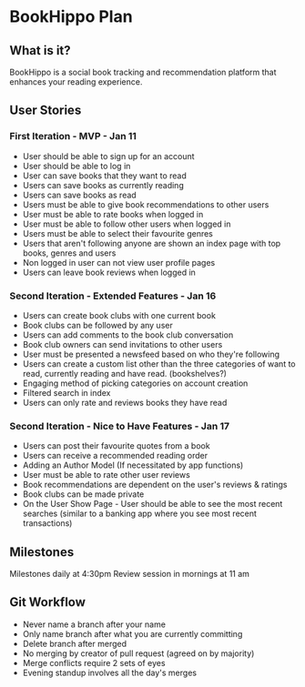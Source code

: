 # BookHippo Plan

## What is it?

BookHippo is a social book tracking and recommendation platform that enhances your reading experience.

## User Stories

### First Iteration - MVP - Jan 11
* User should be able to sign up for an account
* User should be able to log in
* User can save books that they want to read
* Users can save books as currently reading
* Users can save books as read
* Users must be able to give book recommendations to other users
* User must be able to rate books when logged in
* User must be able to follow other users when logged in
* Users must be able to select their favourite genres
* Users that aren't following anyone  are shown an index page with top books, genres and users
* Non logged in user can not view user profile pages
* Users can leave book reviews when logged in


### Second Iteration - Extended Features - Jan 16
* Users can create book clubs with one current book
* Book clubs can be followed by any user
* Users can add comments to the book club conversation
* Book club owners can send invitations to other users
* User must be presented a newsfeed based on who they're following
* Users can create a custom list other than the three categories of want to read, currently reading and have read. (bookshelves?)
* Engaging method of picking categories on account creation
* Filtered search in index
* Users can only rate and reviews books they have read

### Second Iteration - Nice to Have Features - Jan 17
* Users can post their favourite quotes from a book
* Users can receive a recommended reading order
* Adding an Author Model (If necessitated by app functions)
* User must be able to rate other user reviews
* Book recommendations are dependent on the user's reviews & ratings
* Book clubs can be made private
* On the User Show Page - User should be able to see the most recent searches (similar to a banking app where you see most recent transactions)

## Milestones
Milestones daily at 4:30pm
Review session in mornings at 11 am

## Git Workflow
* Never name a branch after your name
* Only name branch after what you are currently committing
* Delete branch after merged
* No merging by creator of pull request (agreed on by majority)
* Merge conflicts require 2 sets of eyes
* Evening standup involves all the day's merges
